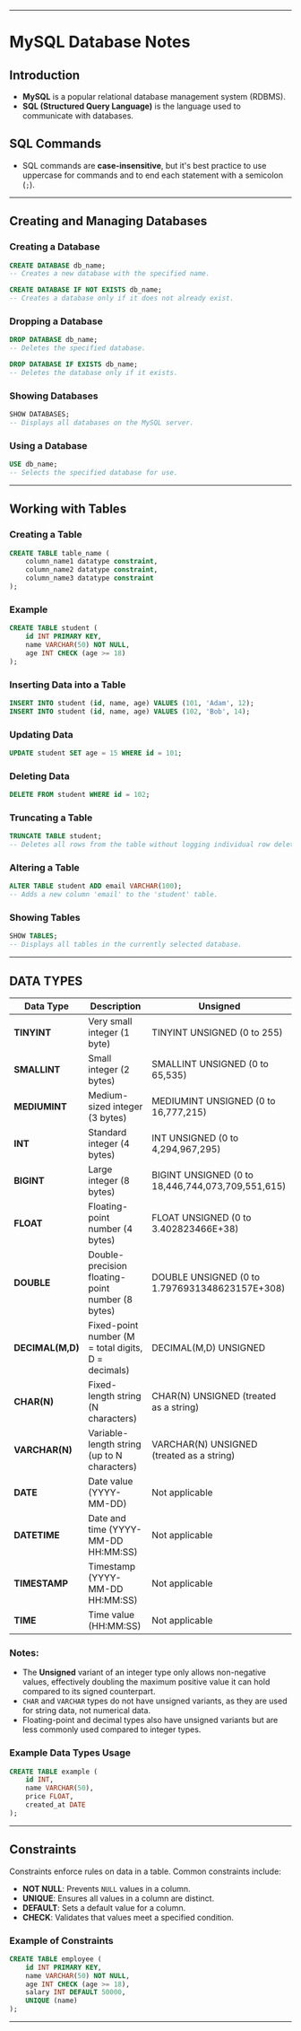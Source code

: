 
---

# MySQL Database Notes

## Introduction
- **MySQL** is a popular relational database management system (RDBMS).
- **SQL (Structured Query Language)** is the language used to communicate with databases.

## SQL Commands
- SQL commands are **case-insensitive**, but it's best practice to use uppercase for commands and to end each statement with a semicolon (`;`).

---

## Creating and Managing Databases

### Creating a Database
```sql
CREATE DATABASE db_name;
-- Creates a new database with the specified name.

CREATE DATABASE IF NOT EXISTS db_name;
-- Creates a database only if it does not already exist.
```

### Dropping a Database
```sql
DROP DATABASE db_name;
-- Deletes the specified database.

DROP DATABASE IF EXISTS db_name;
-- Deletes the database only if it exists.
```

### Showing Databases
```sql
SHOW DATABASES;
-- Displays all databases on the MySQL server.
```

### Using a Database
```sql
USE db_name;
-- Selects the specified database for use.
```

---

## Working with Tables

### Creating a Table
```sql
CREATE TABLE table_name (
    column_name1 datatype constraint,
    column_name2 datatype constraint,
    column_name3 datatype constraint
);
```

### Example
```sql
CREATE TABLE student (
    id INT PRIMARY KEY,
    name VARCHAR(50) NOT NULL,
    age INT CHECK (age >= 18)
);
```

### Inserting Data into a Table
```sql
INSERT INTO student (id, name, age) VALUES (101, 'Adam', 12);
INSERT INTO student (id, name, age) VALUES (102, 'Bob', 14);
```

### Updating Data
```sql
UPDATE student SET age = 15 WHERE id = 101;
```

### Deleting Data
```sql
DELETE FROM student WHERE id = 102;
```

### Truncating a Table
```sql
TRUNCATE TABLE student;
-- Deletes all rows from the table without logging individual row deletions.
```

### Altering a Table
```sql
ALTER TABLE student ADD email VARCHAR(100);
-- Adds a new column 'email' to the 'student' table.
```

### Showing Tables
```sql
SHOW TABLES;
-- Displays all tables in the currently selected database.
```

---
## DATA TYPES


| **Data Type**     | **Description**                                   | **Unsigned**                      |
|-------------------|---------------------------------------------------|-----------------------------------|
| **TINYINT**       | Very small integer (1 byte)                       | TINYINT UNSIGNED (0 to 255)      |
| **SMALLINT**      | Small integer (2 bytes)                           | SMALLINT UNSIGNED (0 to 65,535)  |
| **MEDIUMINT**     | Medium-sized integer (3 bytes)                    | MEDIUMINT UNSIGNED (0 to 16,777,215) |
| **INT**           | Standard integer (4 bytes)                        | INT UNSIGNED (0 to 4,294,967,295) |
| **BIGINT**        | Large integer (8 bytes)                           | BIGINT UNSIGNED (0 to 18,446,744,073,709,551,615) |
| **FLOAT**         | Floating-point number (4 bytes)                   | FLOAT UNSIGNED (0 to 3.402823466E+38) |
| **DOUBLE**        | Double-precision floating-point number (8 bytes) | DOUBLE UNSIGNED (0 to 1.7976931348623157E+308) |
| **DECIMAL(M,D)**  | Fixed-point number (M = total digits, D = decimals) | DECIMAL(M,D) UNSIGNED |
| **CHAR(N)**       | Fixed-length string (N characters)                | CHAR(N) UNSIGNED (treated as a string) |
| **VARCHAR(N)**    | Variable-length string (up to N characters)      | VARCHAR(N) UNSIGNED (treated as a string) |
| **DATE**          | Date value (YYYY-MM-DD)                           | Not applicable                    |
| **DATETIME**      | Date and time (YYYY-MM-DD HH:MM:SS)              | Not applicable                    |
| **TIMESTAMP**     | Timestamp (YYYY-MM-DD HH:MM:SS)                  | Not applicable                    |
| **TIME**          | Time value (HH:MM:SS)                            | Not applicable                    |

### Notes:
- The **Unsigned** variant of an integer type only allows non-negative values, effectively doubling the maximum positive value it can hold compared to its signed counterpart.
- `CHAR` and `VARCHAR` types do not have unsigned variants, as they are used for string data, not numerical data.
- Floating-point and decimal types also have unsigned variants but are less commonly used compared to integer types.

### Example Data Types Usage
```sql
CREATE TABLE example (
    id INT,
    name VARCHAR(50),
    price FLOAT,
    created_at DATE
);
```

---

## Constraints
Constraints enforce rules on data in a table. Common constraints include:

- **NOT NULL**: Prevents `NULL` values in a column.
- **UNIQUE**: Ensures all values in a column are distinct.
- **DEFAULT**: Sets a default value for a column.
- **CHECK**: Validates that values meet a specified condition.

### Example of Constraints
```sql
CREATE TABLE employee (
    id INT PRIMARY KEY,
    name VARCHAR(50) NOT NULL,
    age INT CHECK (age >= 18),
    salary INT DEFAULT 50000,
    UNIQUE (name)
);
```

---
